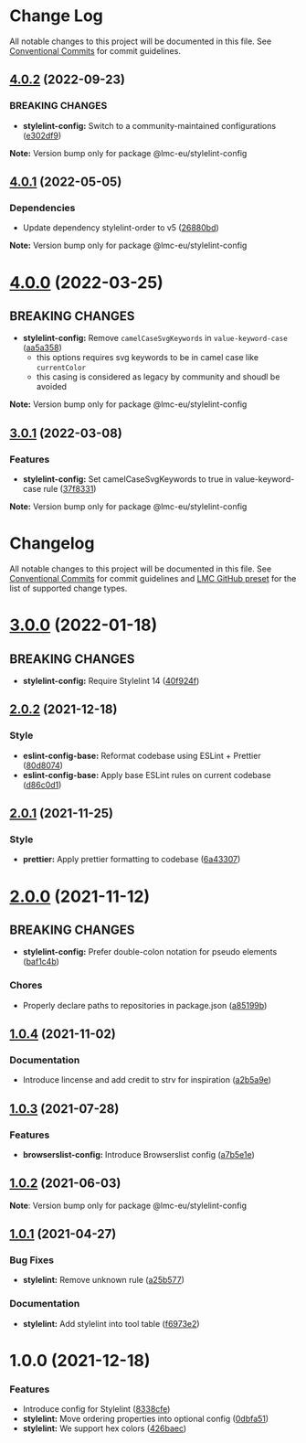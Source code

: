 # Change Log

All notable changes to this project will be documented in this file.
See [Conventional Commits](https://conventionalcommits.org) for commit guidelines.

<a name="4.0.2"></a>

## [4.0.2](https://github.com/lmc-eu/code-quality-tools/compare/@lmc-eu/stylelint-config@4.0.1...@lmc-eu/stylelint-config@4.0.2) (2022-09-23)

### BREAKING CHANGES

- **stylelint-config:** Switch to a community-maintained configurations ([e302df9](https://github.com/lmc-eu/code-quality-tools/commit/e302df9))

**Note:** Version bump only for package @lmc-eu/stylelint-config

<a name="4.0.1"></a>

## [4.0.1](https://github.com/lmc-eu/code-quality-tools/compare/@lmc-eu/stylelint-config@4.0.0...@lmc-eu/stylelint-config@4.0.1) (2022-05-05)

### Dependencies

- Update dependency stylelint-order to v5 ([26880bd](https://github.com/lmc-eu/code-quality-tools/commit/26880bd))

**Note:** Version bump only for package @lmc-eu/stylelint-config

<a name="4.0.0"></a>

# [4.0.0](https://github.com/lmc-eu/code-quality-tools/compare/@lmc-eu/stylelint-config@3.0.1...@lmc-eu/stylelint-config@4.0.0) (2022-03-25)

## BREAKING CHANGES

- **stylelint-config:** Remove `camelCaseSvgKeywords` in `value-keyword-case` ([aa5a358](https://github.com/lmc-eu/code-quality-tools/commit/aa5a358))
  - this options requires svg keywords to be in camel case like `currentColor`
  - this casing is considered as legacy by community and shoudl be avoided

**Note:** Version bump only for package @lmc-eu/stylelint-config

<a name="3.0.1"></a>

## [3.0.1](https://github.com/lmc-eu/code-quality-tools/compare/@lmc-eu/stylelint-config@3.0.0...@lmc-eu/stylelint-config@3.0.1) (2022-03-08)

### Features

- **stylelint-config:** Set camelCaseSvgKeywords to true in value-keyword-case rule ([37f8331](https://github.com/lmc-eu/code-quality-tools/commit/37f8331))

**Note:** Version bump only for package @lmc-eu/stylelint-config

# Changelog

All notable changes to this project will be documented in this file.
See [Conventional Commits](https://conventionalcommits.org) for commit guidelines and [LMC GitHub preset](https://github.com/lmc-eu/code-quality-tools/tree/main/packages/conventional-changelog-lmc-github) for the list of supported change types.

<a name="3.0.0"></a>

# [3.0.0](https://github.com/lmc-eu/code-quality-tools/compare/@lmc-eu/stylelint-config@2.0.2...@lmc-eu/stylelint-config@3.0.0) (2022-01-18)

## BREAKING CHANGES

- **stylelint-config:** Require Stylelint 14 ([40f924f](https://github.com/lmc-eu/code-quality-tools/commit/40f924f))

<a name="2.0.2"></a>

## [2.0.2](https://github.com/lmc-eu/code-quality-tools/compare/@lmc-eu/stylelint-config@2.0.1...@lmc-eu/stylelint-config@2.0.2) (2021-12-18)

### Style

- **eslint-config-base:** Reformat codebase using ESLint + Prettier ([80d8074](https://github.com/lmc-eu/code-quality-tools/commit/80d8074))
- **eslint-config-base:** Apply base ESLint rules on current codebase ([d86c0d1](https://github.com/lmc-eu/code-quality-tools/commit/d86c0d1))

<a name="2.0.1"></a>

## [2.0.1](https://github.com/lmc-eu/code-quality-tools/compare/@lmc-eu/stylelint-config@2.0.0...@lmc-eu/stylelint-config@2.0.1) (2021-11-25)

### Style

- **prettier:** Apply prettier formatting to codebase ([6a43307](https://github.com/lmc-eu/code-quality-tools/commit/6a43307))

<a name="2.0.0"></a>

# [2.0.0](https://github.com/lmc-eu/code-quality-tools/compare/@lmc-eu/stylelint-config@1.0.4...@lmc-eu/stylelint-config@2.0.0) (2021-11-12)

## BREAKING CHANGES

- **stylelint-config:** Prefer double-colon notation for pseudo elements ([baf1c4b](https://github.com/lmc-eu/code-quality-tools/commit/baf1c4b))

### Chores

- Properly declare paths to repositories in package.json ([a85199b](https://github.com/lmc-eu/code-quality-tools/commit/a85199b))

<a name="1.0.4"></a>

## [1.0.4](https://github.com/lmc-eu/code-quality-tools/compare/@lmc-eu/stylelint-config@1.0.3...@lmc-eu/stylelint-config@1.0.4) (2021-11-02)

### Documentation

- Introduce lincense and add credit to strv for inspiration ([a2b5a9e](https://github.com/lmc-eu/code-quality-tools/commit/a2b5a9e))

<a name="1.0.3"></a>

## [1.0.3](https://github.com/lmc-eu/code-quality-tools/compare/@lmc-eu/stylelint-config@1.0.2...@lmc-eu/stylelint-config@1.0.3) (2021-07-28)

### Features

- **browserslist-config:** Introduce Browserslist config ([a7b5e1e](https://github.com/lmc-eu/code-quality-tools/commit/a7b5e1e))

<a name="1.0.2"></a>

## [1.0.2](https://github.com/lmc-eu/code-quality-tools/compare/@lmc-eu/stylelint-config@1.0.1...@lmc-eu/stylelint-config@1.0.2) (2021-06-03)

**Note**: Version bump only for package @lmc-eu/stylelint-config

## [1.0.1](https://github.com/lmc-eu/code-quality-tools/compare/@lmc-eu/stylelint-config@1.0.0...@lmc-eu/stylelint-config@1.0.1) (2021-04-27)

### Bug Fixes

- **stylelint:** Remove unknown rule ([a25b577](https://github.com/lmc-eu/code-quality-tools/commit/a25b577))

### Documentation

- **stylelint:** Add stylelint into tool table ([f6973e2](https://github.com/lmc-eu/code-quality-tools/commit/f6973e2))

<a name="1.0.0"></a>

# 1.0.0 (2021-12-18)

### Features

- Introduce config for Stylelint ([8338cfe](https://github.com/lmc-eu/code-quality-tools/commit/8338cfe))
- **stylelint:** Move ordering properties into optional config ([0dbfa51](https://github.com/lmc-eu/code-quality-tools/commit/0dbfa51))
- **stylelint:** We support hex colors ([426baec](https://github.com/lmc-eu/code-quality-tools/commit/426baec))
